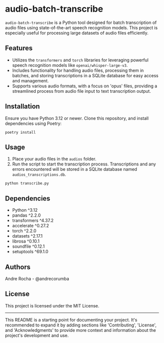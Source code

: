# audio-batch-transcribe

`audio-batch-transcribe` is a Python tool designed for batch transcription of audio files using state-of-the-art speech recognition models. This project is especially useful for processing large datasets of audio files efficiently.

## Features

- Utilizes the `transformers` and `torch` libraries for leveraging powerful speech recognition models like `openai/whisper-large-v3`.
- Includes functionality for handling audio files, processing them in batches, and storing transcriptions in a SQLite database for easy access and management.
- Supports various audio formats, with a focus on 'opus' files, providing a streamlined process from audio file input to text transcription output.

## Installation

Ensure you have Python 3.12 or newer. Clone this repository, and install dependencies using Poetry:

```shell
poetry install
```

## Usage

1. Place your audio files in the `audios` folder.
2. Run the script to start the transcription process. Transcriptions and any errors encountered will be stored in a SQLite database named `audios_transcriptions.db`.

```shell
python transcribe.py
```

## Dependencies

- Python ^3.12
- pandas ^2.2.0
- transformers ^4.37.2
- accelerate ^0.27.2
- torch ^2.2.0
- datasets ^2.17.1
- librosa ^0.10.1
- soundfile ^0.12.1
- setuptools ^69.1.0

## Authors

Andre Rocha - @andrecorumba

## License

This project is licensed under the MIT License.

---

This README is a starting point for documenting your project. It's recommended to expand it by adding sections like 'Contributing', 'License', and 'Acknowledgments' to provide more context and information about the project's development and use.